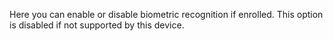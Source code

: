 Here you can enable or disable biometric recognition if enrolled. This option
is disabled if not supported by this device.